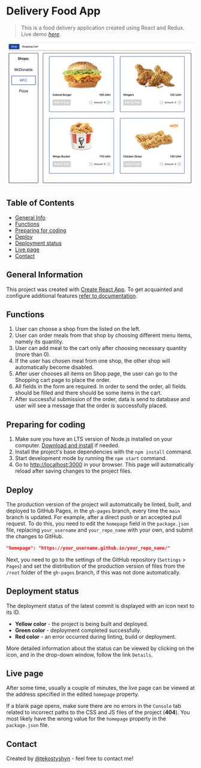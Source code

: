 # Delivery Food App 
> This is a food delivery application created using React and Redux.
> Live demo [_here_](https://tekostyshyn.github.io/eliftech-delivery-app/).

![Screenshot of the App](./assets/food-delivery-app.png)

## Table of Contents
* [General Info](#general-information)
* [Functions](#functions)
* [Preparing for coding](#features)
* [Deploy](#deploy)
* [Deployment status](#deployment-status)
* [Live page](#live-page)
* [Contact](#contact)

## General Information
This project was created with
[Create React App](https://github.com/facebook/create-react-app). To get
acquainted and configure additional features
[refer to documentation](https://facebook.github.io/create-react-app/docs/getting-started).

## Functions
1. User can choose a shop from the listed on the left.
2. User can order meals from that shop by choosing different menu items, namely its quantity.
3. User can add meal to the cart only after choosing necessary quantity (more than 0).
4. If the user has chosen meal from one shop, the other shop will automatically become disabled.
5. After user chooses all items on Shop page, the user can go to the Shopping cart page to place the order.
6. All fields in the form are required. In order to send the order, all fields should be filled and there should be some items in the cart.
7. After successful submission of the order, data is send to database and user will see a message that the order is successfully placed.

## Preparing for coding

1. Make sure you have an LTS version of Node.js installed on your computer.
   [Download and install](https://nodejs.org/en/) if needed.
2. Install the project's base dependencies with the `npm install` command.
3. Start development mode by running the `npm start` command.
4. Go to [http://localhost:3000](http://localhost:3000) in your browser. This
   page will automatically reload after saving changes to the project files.

## Deploy

The production version of the project will automatically be linted, built, and
deployed to GitHub Pages, in the `gh-pages` branch, every time the `main` branch
is updated. For example, after a direct push or an accepted pull request. To do
this, you need to edit the `homepage` field in the `package.json` file,
replacing `your_username` and `your_repo_name` with your own, and submit the
changes to GitHub.

```json
"homepage": "https://your_username.github.io/your_repo_name/"
```

Next, you need to go to the settings of the GitHub repository (`Settings` >
`Pages`) and set the distribution of the production version of files from the
`/root` folder of the `gh-pages` branch, if this was not done automatically.

## Deployment status

The deployment status of the latest commit is displayed with an icon next to its
ID.

- **Yellow color** - the project is being built and deployed.
- **Green color** - deployment completed successfully.
- **Red color** - an error occurred during linting, build or deployment.

More detailed information about the status can be viewed by clicking on the
icon, and in the drop-down window, follow the link `Details`.

## Live page

After some time, usually a couple of minutes, the live page can be viewed at the
address specified in the edited `homepage` property. 

If a blank page opens, make sure there are no errors in the `Console` tab
related to incorrect paths to the CSS and JS files of the project (**404**). You
most likely have the wrong value for the `homepage` property in the
`package.json` file.

## Contact
Created by [@tekostyshyn](https://t.me/tetekost) - feel free to contact me!
